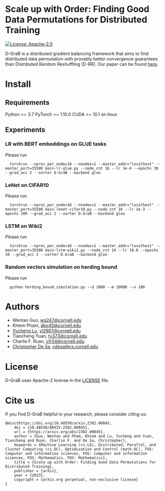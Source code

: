 # Scale up with Order: Finding Good Data Permutations for Distributed Training
[![License: Apache-2.0](https://img.shields.io/badge/License-Apache-2.svg)](https://opensource.org/licenses/Apache-2.0)

D-GraB is a distributed gradient balancing framework that aims to find distributed data permutation with provably better convergence guarantees than Distributed Random Reshuffling (D-RR). Our paper can be found [here](https://arxiv.org/abs/2302.00845).


# Install
## Requirements
Python >= 3.7
PyTorch >= 1.10.0
CUDA >= 10.1 on linux

## Experiments

### LR with BERT embeddings on GLUE tasks

Please run 
```
  torchrun --nproc_per_node=16 --nnodes=1 --master_addr="localhost" --master_port=35500 main-lr-glue.py --node_cnt 16 --lr 1e-4 --epochs 30 --grad_acc 2 --sorter D-GraB --backend gloo
```

### LeNet on CIFAR10

Please run 
```
  torchrun --nproc_per_node=16 --nnodes=1 --master_addr="localhost" --master_port=35500 main-lenet-cifar10.py --node_cnt 16 --lr 1e-3 --epochs 100 --grad_acc 2 --sorter D-GraB --backend gloo
```

### LSTM on Wiki2

Please run 
```
  torchrun --nproc_per_node=16 --nnodes=1 --master_addr="localhost" --master_port=35500 main-lstm-wiki2.py --node_cnt 16 --lr 10.0 --epochs 30 --grad_acc 2 --sorter D-GraB --backend gloo
```

### Random vectors simulation on herding bound

Please run 
```
  python herding_bound_simulation.py --d 1000 --m 10000 --n 100
```


# Authors
 - Wentao Guo, wg247@cornell.edu
 - Khiem Pham, dkp45@cornell.edu
 - [Yucheng Lu](https://www.cs.cornell.edu/~yucheng/), yl2967@cornell.edu
 - Tiancheng Yuan, ty373@cornell.edu 
 - Charlie F. Ruan, cfr54@cornell.edu
 - [Christopher De Sa](https://www.cs.cornell.edu/~cdesa/), cdesa@cs.cornell.edu


# License
D-GraB uses Apache-2 license in the [LICENSE](https://github.com/GarlGuo/D-GraB/tree/release/LICENSE) file.


# Cite us

If you find D-GraB helpful in your research, please consider citing us:

```
@misc{https://doi.org/10.48550/arxiv.2302.00845,
    doi = {10.48550/ARXIV.2302.00845},
    url = {https://arxiv.org/abs/2302.00845},
    author = {Guo, Wentao and Pham, Khiem and Lu, Yucheng and Yuan, Tiancheng and Ruan, Charlie F. and De Sa, Christopher},
    keywords = {Machine Learning (cs.LG), Distributed, Parallel, and Cluster Computing (cs.DC), Optimization and Control (math.OC), FOS: Computer and information sciences, FOS: Computer and information sciences, FOS: Mathematics, FOS: Mathematics},
    title = {Scale up with Order: Finding Good Data Permutations for Distributed Training},
    publisher = {arXiv},
    year = {2023},
    copyright = {arXiv.org perpetual, non-exclusive license}
}
```